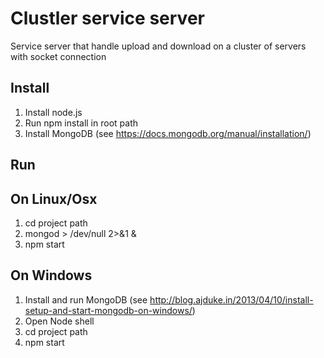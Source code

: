 Clustler service server
=======================

Service server that handle upload and download on a cluster of servers with socket connection

Install
----

1. Install node.js
2. Run npm install in root path
3. Install MongoDB (see https://docs.mongodb.org/manual/installation/)

Run
----

On Linux/Osx
---

1. cd project path
2. mongod > /dev/null 2>&1 &
3. npm start

On Windows
---
1. Install and run MongoDB (see http://blog.ajduke.in/2013/04/10/install-setup-and-start-mongodb-on-windows/)
2. Open Node shell
3. cd project path
4. npm start
